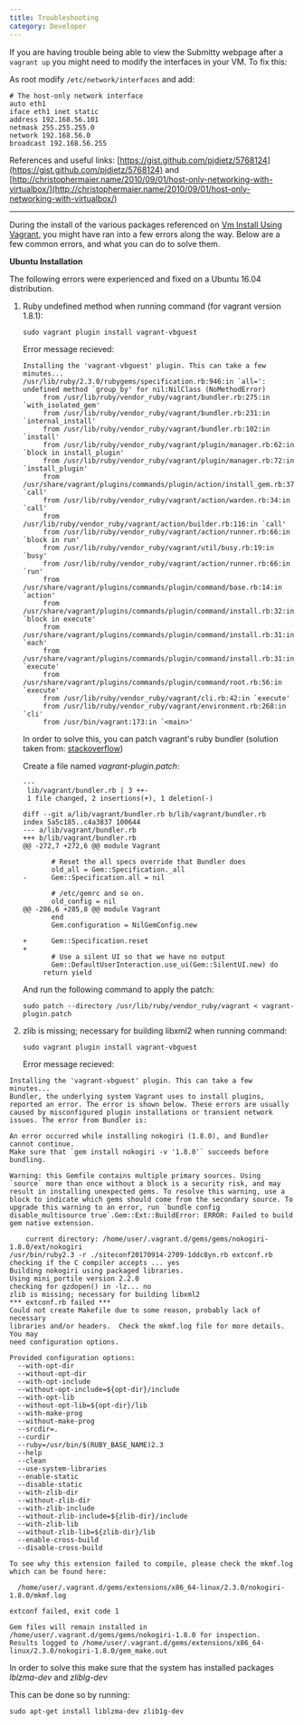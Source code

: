 ```yaml
---
title: Troubleshooting
category: Developer
---
```


If you are having trouble being able to view the Submitty webpage after a ```vagrant up``` you might need to 
modify the interfaces in your VM. To fix this:

As root modify ```/etc/network/interfaces``` and add:

```
# The host-only network interface
auto eth1
iface eth1 inet static
address 192.168.56.101
netmask 255.255.255.0
network 192.168.56.0
broadcast 192.168.56.255
```

References and useful links: [https://gist.github.com/pjdietz/5768124](https://gist.github.com/pjdietz/5768124) and [http://christophermaier.name/2010/09/01/host-only-networking-with-virtualbox/](http://christophermaier.name/2010/09/01/host-only-networking-with-virtualbox/)

---

During the install of the various packages referenced on [Vm Install Using Vagrant](/developer/vm_install_using_vagrant),
you might have ran into a few errors along the way. Below are a few common errors, and what you can do to solve them.

**Ubuntu Installation**

The following errors were experienced and fixed on a Ubuntu 16.04 distribution.

1. Ruby undefined method when running command (for vagrant version 1.8.1):

   ```
   sudo vagrant plugin install vagrant-vbguest
   ```

   Error message recieved:

   ```
   Installing the 'vagrant-vbguest' plugin. This can take a few minutes...
   /usr/lib/ruby/2.3.0/rubygems/specification.rb:946:in `all=': undefined method `group_by' for nil:NilClass (NoMethodError)
    	from /usr/lib/ruby/vendor_ruby/vagrant/bundler.rb:275:in `with_isolated_gem'
    	from /usr/lib/ruby/vendor_ruby/vagrant/bundler.rb:231:in `internal_install'
    	from /usr/lib/ruby/vendor_ruby/vagrant/bundler.rb:102:in `install'
    	from /usr/lib/ruby/vendor_ruby/vagrant/plugin/manager.rb:62:in `block in install_plugin'
    	from /usr/lib/ruby/vendor_ruby/vagrant/plugin/manager.rb:72:in `install_plugin'
    	from /usr/share/vagrant/plugins/commands/plugin/action/install_gem.rb:37:in `call'
    	from /usr/lib/ruby/vendor_ruby/vagrant/action/warden.rb:34:in `call'
    	from /usr/lib/ruby/vendor_ruby/vagrant/action/builder.rb:116:in `call'
    	from /usr/lib/ruby/vendor_ruby/vagrant/action/runner.rb:66:in `block in run'
    	from /usr/lib/ruby/vendor_ruby/vagrant/util/busy.rb:19:in `busy'
    	from /usr/lib/ruby/vendor_ruby/vagrant/action/runner.rb:66:in `run'
    	from /usr/share/vagrant/plugins/commands/plugin/command/base.rb:14:in `action'
    	from /usr/share/vagrant/plugins/commands/plugin/command/install.rb:32:in `block in execute'
    	from /usr/share/vagrant/plugins/commands/plugin/command/install.rb:31:in `each'
    	from /usr/share/vagrant/plugins/commands/plugin/command/install.rb:31:in `execute'
    	from /usr/share/vagrant/plugins/commands/plugin/command/root.rb:56:in `execute'
    	from /usr/lib/ruby/vendor_ruby/vagrant/cli.rb:42:in `execute'
    	from /usr/lib/ruby/vendor_ruby/vagrant/environment.rb:268:in `cli'
    	from /usr/bin/vagrant:173:in `<main>'
   ```

   In order to solve this, you can patch vagrant's ruby bundler (solution taken from: [stackoverflow](https://stackoverflow.com/a/36991648/3646475))  

   Create a file named _vagrant-plugin.patch_:

   ```
   ---
    lib/vagrant/bundler.rb | 3 ++-
    1 file changed, 2 insertions(+), 1 deletion(-)

   diff --git a/lib/vagrant/bundler.rb b/lib/vagrant/bundler.rb
   index 5a5c185..c4a3837 100644
   --- a/lib/vagrant/bundler.rb
   +++ b/lib/vagrant/bundler.rb
   @@ -272,7 +272,6 @@ module Vagrant

          # Reset the all specs override that Bundler does
          old_all = Gem::Specification._all
   -      Gem::Specification.all = nil

          # /etc/gemrc and so on.
          old_config = nil
   @@ -286,6 +285,8 @@ module Vagrant
          end
          Gem.configuration = NilGemConfig.new

   +      Gem::Specification.reset
   +
          # Use a silent UI so that we have no output
          Gem::DefaultUserInteraction.use_ui(Gem::SilentUI.new) do
        return yield
    ```

   And run the following command to apply the patch:

   ```
   sudo patch --directory /usr/lib/ruby/vendor_ruby/vagrant < vagrant-plugin.patch
   ```

2. zlib is missing; necessary for building libxml2 when running command:

   ```
   sudo vagrant plugin install vagrant-vbguest
   ```

   Error message recieved:

  ```
  Installing the 'vagrant-vbguest' plugin. This can take a few minutes...
  Bundler, the underlying system Vagrant uses to install plugins,
  reported an error. The error is shown below. These errors are usually
  caused by misconfigured plugin installations or transient network
  issues. The error from Bundler is:

  An error occurred while installing nokogiri (1.8.0), and Bundler cannot continue.
  Make sure that `gem install nokogiri -v '1.8.0'` succeeds before bundling.

  Warning: this Gemfile contains multiple primary sources. Using `source` more than once without a block is a security risk, and may result in installing unexpected gems. To resolve this warning, use a block to indicate which gems should come from the secondary source. To upgrade this warning to an error, run `bundle config disable_multisource true`.Gem::Ext::BuildError: ERROR: Failed to build gem native extension.

      current directory: /home/user/.vagrant.d/gems/gems/nokogiri-1.8.0/ext/nokogiri
  /usr/bin/ruby2.3 -r ./siteconf20170914-2709-1ddc8yn.rb extconf.rb
  checking if the C compiler accepts ... yes
  Building nokogiri using packaged libraries.
  Using mini_portile version 2.2.0
  checking for gzdopen() in -lz... no
  zlib is missing; necessary for building libxml2
  *** extconf.rb failed ***
  Could not create Makefile due to some reason, probably lack of necessary
  libraries and/or headers.  Check the mkmf.log file for more details.  You may
  need configuration options.

  Provided configuration options:
    --with-opt-dir
    --without-opt-dir
    --with-opt-include
    --without-opt-include=${opt-dir}/include
    --with-opt-lib
    --without-opt-lib=${opt-dir}/lib
    --with-make-prog
    --without-make-prog
    --srcdir=.
    --curdir
    --ruby=/usr/bin/$(RUBY_BASE_NAME)2.3
    --help
    --clean
    --use-system-libraries
    --enable-static
    --disable-static
    --with-zlib-dir
    --without-zlib-dir
    --with-zlib-include
    --without-zlib-include=${zlib-dir}/include
    --with-zlib-lib
    --without-zlib-lib=${zlib-dir}/lib
    --enable-cross-build
    --disable-cross-build

  To see why this extension failed to compile, please check the mkmf.log which can be found here:

    /home/user/.vagrant.d/gems/extensions/x86_64-linux/2.3.0/nokogiri-1.8.0/mkmf.log

  extconf failed, exit code 1

  Gem files will remain installed in /home/user/.vagrant.d/gems/gems/nokogiri-1.8.0 for inspection.
  Results logged to /home/user/.vagrant.d/gems/extensions/x86_64-linux/2.3.0/nokogiri-1.8.0/gem_make.out
  ```

   In order to solve this make sure that the system has installed packages _lblzma-dev_ and _zliblg-dev_

   This can be done so by running:

   ```
   sudo apt-get install liblzma-dev zlib1g-dev
   ```

